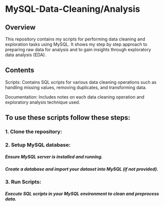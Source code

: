 # MySQL-Data-Cleaning/Analysis
## Overview
This repository contains my scripts for performing data cleaning and exploration tasks using MySQL. It shows my step by step approach to preparing raw data for analysis and to gain insights through exploratory data analysis (EDA).

## Contents
Scripts: Contains SQL scripts for various data cleaning operations such as handling missing values, removing duplicates, and transforming data.

Documentation: Includes notes on each data cleaning operation and exploratory analysis technique used.

## To use these scripts follow these steps:
### 1. Clone the repository:
### 2. Setup MySQL database:
##### Ensure MySQL server is installed and running.
##### Create a database and import your dataset into MySQL (if not provided).
### 3. Run Scripts:
##### Execute SQL scripts in your MySQL environment to clean and preprocess data.
